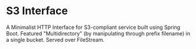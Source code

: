 # S3 Interface
A Minimalist HTTP Interface for S3-compliant service built using Spring Boot. Featured "Multidirectory" (by manipulating through prefix filename) in a single bucket. Served over FileStream.
